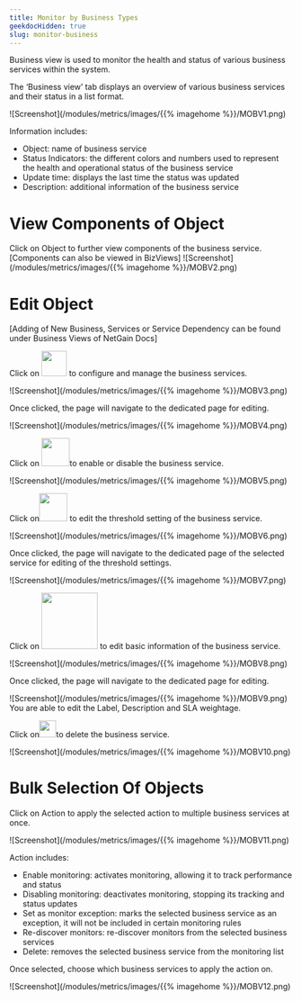 ```yaml
---
title: Monitor by Business Types
geekdocHidden: true
slug: monitor-business
---
```

Business view is used to monitor the health and status of various business services within the system. 

The ‘Business view’ tab displays an overview of various business services and their status in a list format.

![Screenshot](/modules/metrics/images/{{% imagehome %}}/MOBV1.png)

Information includes:
* Object: name of business service  
*	Status Indicators: the different colors and numbers used to represent the health and operational status of the business service
* 	Update time: displays the last time the status was updated
* 	Description: additional information of the business service

# View Components of Object

Click on Object to further view components of the business service. 
[Components can also be viewed in BizViews] 
![Screenshot](/modules/metrics/images/{{% imagehome %}}/MOBV2.png)

# Edit Object
[Adding of New Business, Services or Service Dependency can be found under Business Views of NetGain Docs]

Click on <img src="/modules/metrics/images/{{% imagehome %}}/edit.PNG" width="45px">      to configure and manage the business services.

![Screenshot](/modules/metrics/images/{{% imagehome %}}/MOBV3.png)

Once clicked, the page will navigate to the dedicated page for editing. 

![Screenshot](/modules/metrics/images/{{% imagehome %}}/MOBV4.png)


Click on <img src="/modules/metrics/images/{{% imagehome %}}/button.PNG" width="50px">to enable or disable the business service. 

![Screenshot](/modules/metrics/images/{{% imagehome %}}/MOBV5.png)

Click on<img src="/modules/metrics/images/{{% imagehome %}}/edit2.PNG" width="50px">     to edit the threshold setting of the business service. 

![Screenshot](/modules/metrics/images/{{% imagehome %}}/MOBV6.png)

Once clicked, the page will navigate to the dedicated page of the selected service for editing of the threshold settings.

![Screenshot](/modules/metrics/images/{{% imagehome %}}/MOBV7.png)

Click on <img src="/modules/metrics/images/{{% imagehome %}}/basicinfo.PNG" width="100px"> to edit basic information of the business service.

![Screenshot](/modules/metrics/images/{{% imagehome %}}/MOBV8.png)

Once clicked, the page will navigate to the dedicated page for editing.

![Screenshot](/modules/metrics/images/{{% imagehome %}}/MOBV9.png)
You are able to edit the Label, Description and SLA weightage.

Click on<img src="/modules/metrics/images/{{% imagehome %}}/trash.PNG" width="30px">to delete the business service.

![Screenshot](/modules/metrics/images/{{% imagehome %}}/MOBV10.png)

# Bulk Selection Of Objects

Click on Action to apply the selected action to multiple business services at once.

![Screenshot](/modules/metrics/images/{{% imagehome %}}/MOBV11.png)

Action includes:
*	Enable monitoring: activates monitoring, allowing it to track performance and status
*	Disabling monitoring: deactivates monitoring, stopping its tracking and status updates
*	Set as monitor exception: marks the selected business service as an exception, it will not be included in certain monitoring rules
*	Re-discover monitors: re-discover monitors from the selected business services
*	Delete: removes the selected business service from the monitoring list

Once selected, choose which business services to apply the action on. 

![Screenshot](/modules/metrics/images/{{% imagehome %}}/MOBV12.png)
